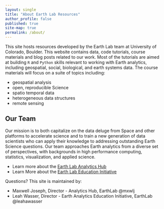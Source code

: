 ```yaml
---
layout: single
title: "About Earth Lab Resources"
author_profile: false
published: true
site-map: true
permalink: /about/
---
```


This site hosts resources developed by the Earth Lab team at University of Colorado,
Boulder. This website contains data, code tutorials, course materials and blog
posts related to our work. Most of the tutorials are aimed at building `R` and
`Python` skills relevant to working with Earth analytics, including geospatial,
social, biological, and earth systems data. The course materials will focus on
a suite of topics including:

* geospatial analysis
* open, reproducible Science
* spatio temporal data
* heterogeneous data structures
* remote sensing



## Our Team

Our mission is to both capitalize on the data deluge from Space and other
platforms to accelerate science and to train a new generation of data scientists
who can apply their knowledge to addressing outstanding Earth Science questions.
Our team approaches Earth analytics from a diverse set of perspectives, with
backgrounds in high performance computing, statistics, visualization, and
applied science.

* Learn more about the [Earth Lab Analytics Hub](https://www.colorado.edu/earthlab/analytics-hub)
* Learn More about the [Earth Lab Education Initiative](https://www.colorado.edu/earthlab/learn)

Questions?
This site is maintained by:

* Maxwell Joseph, Director - Analytics Hub, EarthLab @mxwlj
* Leah Wasser, Director - Earth Analytics Education Initiative, EarthLab @leahawasser
